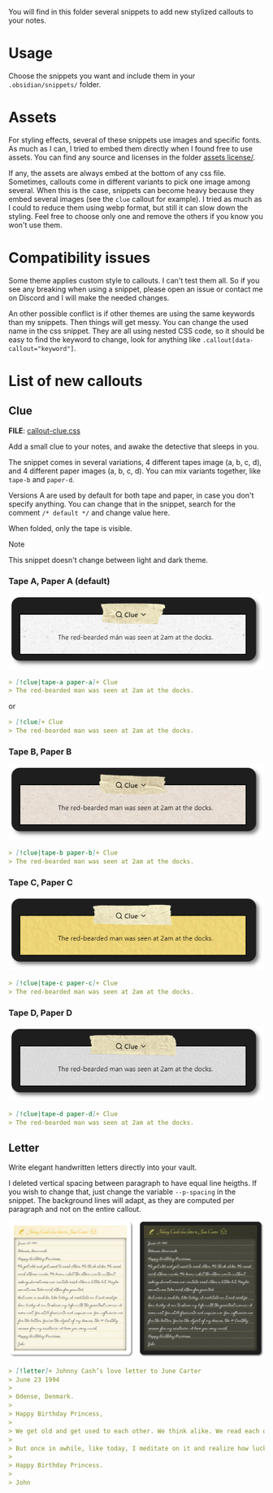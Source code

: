 You will find in this folder several snippets to add new stylized callouts to your notes.

# Usage

Choose the snippets you want and include them in your `.obsidian/snippets/` folder.

# Assets

For styling effects, several of these snippets use images and specific fonts. As much as I can, I tried to embed them directly when I found free to use assets. You can find any source and licenses in the folder [assets license/](assets%20license/).

If any, the assets are always embed at the bottom of any css file. Sometimes, callouts come in different variants to pick one image among several. When this is the case, snippets can become heavy because they embed several images (see the `clue` callout for example). I tried as much as I could to reduce them using webp format, but still it can slow down the styling. Feel free to choose only one and remove the others if you know you won't use them.

# Compatibility issues

Some theme applies custom style to callouts. I can't test them all. So if you see any breaking when using a snippet, please open an issue or contact me on Discord and I will make the needed changes.

An other possible conflict is if other themes are using the same keywords than my snippets. Then things will get messy. You can change the used name in the css snippet. They are all using nested CSS code, so it should be easy to find the keyword to change, look for anything like `.callout[data-callout="keyword"]`.

# List of new callouts

## Clue

**FILE**: [callout-clue.css](callout-clue.css)

Add a small clue to your notes, and awake the detective that sleeps in you.

The snippet comes in several variations, 4 different tapes image (a, b, c, d), and 4 different paper images (a, b, c, d).  You can mix variants together, like `tape-b` and `paper-d`.

Versions A are used by default for both tape and paper, in case you don't specify anything. You can change that in the snippet, search for the comment `/* default */` and change value here.

When folded, only the tape is visible.

> [!NOTE]
> This snippet doesn't change between light and dark theme.

### Tape A, Paper A (default)

![clue-a](screenshots/clue-a.png)

```md
> [!clue|tape-a paper-a]+ Clue
> The red-bearded man was seen at 2am at the docks.
```

or

```md
> [!clue]+ Clue
> The red-bearded man was seen at 2am at the docks.
```

### Tape B, Paper B

![clue-b](screenshots/clue-b.png)

```md
> [!clue|tape-b paper-b]+ Clue
> The red-bearded man was seen at 2am at the docks.
```

### Tape C, Paper C

![clue-c](screenshots/clue-c.png)

```md
> [!clue|tape-c paper-c]+ Clue
> The red-bearded man was seen at 2am at the docks.
```

### Tape D, Paper D

![clue-d](screenshots/clue-d.png)

```md
> [!clue|tape-d paper-d]+ Clue
> The red-bearded man was seen at 2am at the docks.
```

## Letter

Write elegant handwritten letters directly into your vault.

I deleted vertical spacing between paragraph to have equal line heigths. If you wish to change that, just change the variable `--p-spacing` in the snippet. The background lines will adapt, as they are computed per paragraph and not on the entire callout.

![letter](screenshots/letter.png)

```md
> [!letter]+ Johnny Cash’s love letter to June Carter
> June 23 1994
>
> Odense, Denmark.
>
> Happy Birthday Princess,
>
> We get old and get used to each other. We think alike. We read each others minds. We know what the other wants without asking. Sometimes we irritate each other a little bit. Maybe sometimes take each other for granted.
>
> But once in awhile, like today, I meditate on it and realize how lucky I am to share my life with the greatest woman I ever met. You still fascinate and inspire me. You influence me for the better. You’re the object of my desire, the #1 Earthly reason for my existence. I love you very much.
>
> Happy Birthday Princess.
>
> John
```